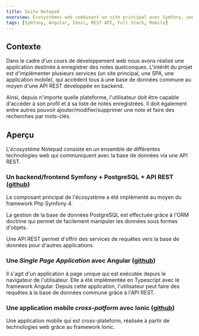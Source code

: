 ```yaml
---
title: Suite Notepad
overview: Ecosystèmes web combinant un site principal avec Symfony, une SWA avec Angular et une application mobile avec ionic.
tags: [Symfony, Angular, Ionic, REST API, Full Stack, Mobile]
---
```


## Contexte

Dans le cadre d'un cours de développement web nous avons réalisé une application destinée à enregistrer des notes quelconques. L'intérêt du projet est d'implémenter plusieurs services (un site principal, une SPA, une application mobile), qui accèdent tous à une base de données commune au moyen d'une API REST développée en backend.

Ainsi, depuis n'importe quelle plateforme, l'utilisateur doit être capable d'accéder à son profil et à sa liste de notes enregistrées. Il doit également entre autres pouvoir ajouter/modifier/supprimer une note et faire des recherches par mots-clés.

## Aperçu

L'*écosystème* Notepad consiste en un ensemble de différentes technologies web qui communiquent avec la base de données via une API REST.

### Un backend/frontend Symfony + PostgreSQL + API REST ([github](https://github.com/benwe95/ECAM-SYMFONY))

Le composant principal de l'écosystème a été implémenté au moyen du framework Php Symfony 4. 

La gestion de la base de données PostgreSQL est effectuée grâce à l'ORM doctrine qui permet de facilement manipuler les données sous formes d'objets.

Une API REST permet d'offrir des services de requêtes vers la base de données pour d'autres applications.

### Une *Single Page Application* avec Angular ([github](https://github.com/benwe95/ECAM-ANGULAR))

Il s'agit d'un application à page unique qui est exécutée depuis le navigateur de l'utilisateur. Elle a été implémentée en Typescript avec le framework Angular. Depuis cette application, l'utilisateur peut faire des requêtes à la base de données commune grâce à l'API REST.

### Une application mobile *cross-patform* avec Ionic ([github](https://github.com/benwe95/ECAM-IONIC))

Une application mobile qui est cross-plateform, réalisée à partir de technologies web grâce au framework Ionic.